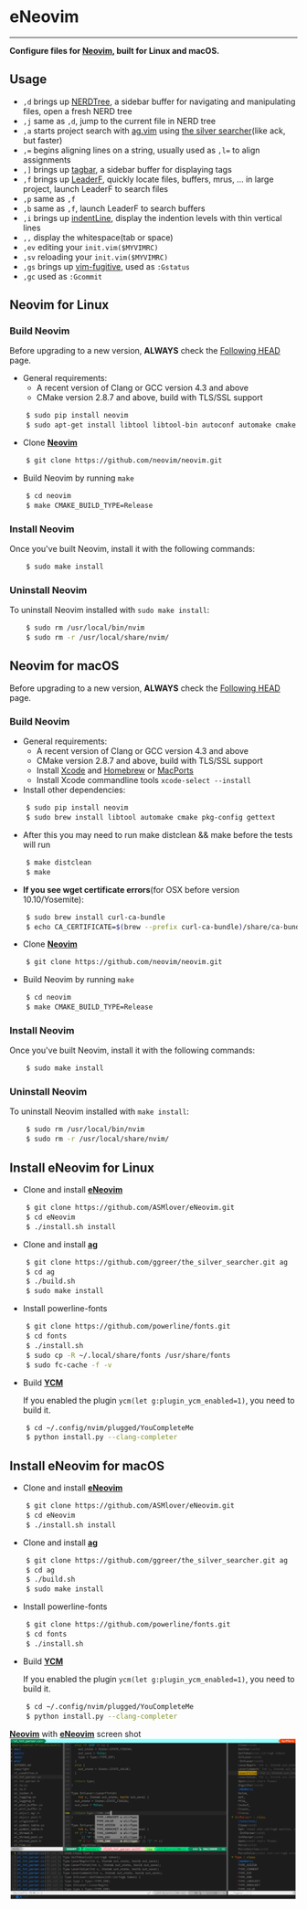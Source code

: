 # **eNeovim**
***
**Configure files for [Neovim](https://github.com/neovim/neovim), built for Linux and macOS.**

## **Usage**
  * `,d` brings up [NERDTree](https://github.com/scrooloose/nerdtree), a sidebar buffer for navigating and manipulating files, open a fresh NERD tree
  * `,j` same as `,d`, jump to the current file in NERD tree
  * `,a` starts project search with [ag.vim](https://github.com/rking/ag.vim) using [the silver searcher](https://github.com/ggreer/the_silver_searcher)(like ack, but faster)
  * `,=` begins aligning lines on a string, usually used as `,l=` to align assignments
  * `,]` brings up [tagbar](https://github.com/majutsushi/tagbar), a sidebar buffer for displaying tags
  * `,f` brings up [LeaderF](https://github.com/Yggdroot/LeaderF), quickly locate files, buffers, mrus, ... in large project, launch LeaderF to search files
  * `,p` same as `,f`
  * `,b` same as `,f`, launch LeaderF to search buffers
  * `,i` brings up [indentLine](https://github.com/Yggdroot/indentLine), display the indention levels with thin vertical lines
  * `,,` display the whitespace(tab or space)
  * `,ev` editing your `init.vim($MYVIMRC)`
  * `,sv` reloading your `init.vim($MYVIMRC)`
  * `,gs` brings up [vim-fugitive](https://github.com/tpope/vim-fugitive), used as `:Gstatus`
  * `,gc` used as `:Gcommit`

## **Neovim for Linux**
### **Build Neovim**
Before upgrading to a new version, **ALWAYS** check the [Following HEAD](https://github.com/neovim/neovim/wiki/Following-HEAD) page.
  * General requirements:
    - A recent version of Clang or GCC version 4.3 and above
    - CMake version 2.8.7 and above, build with TLS/SSL support
```sh
    $ sudo pip install neovim
    $ sudo apt-get install libtool libtool-bin autoconf automake cmake g++ pkg-config unzip
```
  * Clone **[Neovim](https://github.com/neovim/neovim)**
```sh
    $ git clone https://github.com/neovim/neovim.git
```
  * Build Neovim by running `make`
```sh
    $ cd neovim
    $ make CMAKE_BUILD_TYPE=Release
```
### **Install Neovim**
Once you've built Neovim, install it with the following commands:
```sh
    $ sudo make install
```
### **Uninstall Neovim**
To uninstall Neovim installed with `sudo make install`:
```sh
    $ sudo rm /usr/local/bin/nvim
    $ sudo rm -r /usr/local/share/nvim/
```

## **Neovim for macOS**
Before upgrading to a new version, **ALWAYS** check the [Following HEAD](https://github.com/neovim/neovim/wiki/Following-HEAD) page.
### **Build Neovim**
  * General requirements:
    - A recent version of Clang or GCC version 4.3 and above
    - CMake version 2.8.7 and above, build with TLS/SSL support
    - Install [Xcode](https://developer.apple.com/) and [Homebrew](http://brew.sh/) or [MacPorts](https://www.macports.org/)
    - Install Xcode commandline tools `xcode-select --install`
  * Install other dependencies:
```zsh
    $ sudo pip install neovim
    $ sudo brew install libtool automake cmake pkg-config gettext
```
  * After this you may need to run make distclean && make before the tests will run
```zsh
    $ make distclean
    $ make
```
  * **If you see wget certificate errors**(for OSX before version 10.10/Yosemite):
```zsh
    $ sudo brew install curl-ca-bundle
    $ echo CA_CERTIFICATE=$(brew --prefix curl-ca-bundle)/share/ca-bundle.crt >> ~/.wgetrc
```
  * Clone **[Neovim](https://github.com/neovim/neovim)**
```zsh
    $ git clone https://github.com/neovim/neovim.git
```
  * Build Neovim by running `make`
```zsh
    $ cd neovim
    $ make CMAKE_BUILD_TYPE=Release
```
### **Install Neovim**
Once you've built Neovim, install it with the following commands:
```zsh
    $ sudo make install
```
### **Uninstall Neovim**
To uninstall Neovim installed with `make install`:
```zsh
    $ sudo rm /usr/local/bin/nvim
    $ sudo rm -r /usr/local/share/nvim/
```

## **Install eNeovim for Linux**
  * Clone and install **[eNeovim](https://github.com/ASMlover/eNeovim)**
```sh
    $ git clone https://github.com/ASMlover/eNeovim.git
    $ cd eNeovim
    $ ./install.sh install
```
  * Clone and install **[ag](https://github.com/ggreer/the_silver_searcher)**
```sh
    $ git clone https://github.com/ggreer/the_silver_searcher.git ag
    $ cd ag
    $ ./build.sh
    $ sudo make install
```
  * Install powerline-fonts
```sh
    $ git clone https://github.com/powerline/fonts.git
    $ cd fonts
    $ ./install.sh
    $ sudo cp -R ~/.local/share/fonts /usr/share/fonts
    $ sudo fc-cache -f -v
```
  * Build **[YCM](https://github.com/Valloric/YouCompleteMe)**

    If you enabled the plugin `ycm(let g:plugin_ycm_enabled=1)`, you need to build it.
```sh
    $ cd ~/.config/nvim/plugged/YouCompleteMe
    $ python install.py --clang-completer
```

## **Install eNeovim for macOS**
  * Clone and install **[eNeovim](https://github.com/ASMlover/eNeovim)**
```zsh
    $ git clone https://github.com/ASMlover/eNeovim.git
    $ cd eNeovim
    $ ./install.sh install
```
  * Clone and install **[ag](https://github.com/ggreer/the_silver_searcher)**
```zsh
    $ git clone https://github.com/ggreer/the_silver_searcher.git ag
    $ cd ag
    $ ./build.sh
    $ sudo make install
```
  * Install powerline-fonts
```zsh
    $ git clone https://github.com/powerline/fonts.git
    $ cd fonts
    $ ./install.sh
```
  * Build **[YCM](https://github.com/Valloric/YouCompleteMe)**

    If you enabled the plugin `ycm(let g:plugin_ycm_enabled=1)`, you need to build it.
```zsh
    $ cd ~/.config/nvim/plugged/YouCompleteMe
    $ python install.py --clang-completer
```

**[Neovim](https://github.com/neovim/neovim)** with **[eNeovim](https://github.com/ASMlover/eNeovim)** screen shot
![Neovim with eNeovim](./extras/res/nvim.png "Neovim with eNeovim")
